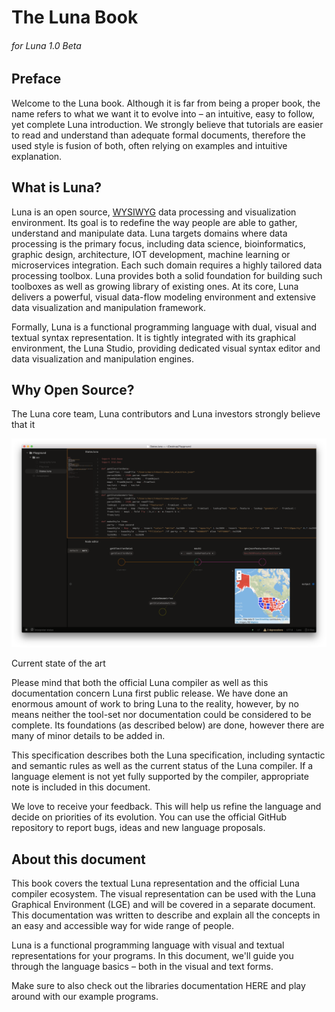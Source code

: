 # The Luna Book

###### for Luna 1.0 Beta

## Preface

Welcome to the Luna book. Although it is far from being a proper book, the name refers to what we want it to evolve into – an intuitive, easy to follow, yet complete Luna introduction. We strongly believe that tutorials are easier to read and understand than adequate formal documents, therefore the used style is fusion of both, often relying on examples and intuitive explanation.

## What is Luna?

Luna is an open source, [WYSIWYG](https://en.wikipedia.org/wiki/WYSIWYG) data processing and visualization environment. Its goal is to redefine the way people are able to gather, understand and manipulate data. Luna targets domains where data processing is the primary focus, including data science, bioinformatics, graphic design, architecture, IOT development, machine learning or microservices integration. Each such domain requires a highly tailored data processing toolbox. Luna provides both a solid foundation for building such toolboxes as well as growing library of existing ones. At its core, Luna delivers a powerful, visual data-flow modeling environment and extensive data visualization and manipulation framework.

Formally, Luna is a functional programming language with dual, visual and textual syntax representation. It is tightly integrated with its graphical environment, the Luna Studio, providing dedicated visual syntax editor and data visualization and manipulation engines.

## Why Open Source?

The Luna core team, Luna contributors and Luna investors strongly believe that it

![](/assets/screen1.png)



Current state of the art

Please mind that both the official Luna compiler as well as this documentation concern Luna first public release. We have done an enormous amount of work to bring Luna to the reality, however, by no means neither the tool-set nor documentation could be considered to be complete. Its foundations \(as described below\) are done, however there are many of minor details to be added in.

This specification describes both the Luna specification, including syntactic and semantic rules as well as the current status of the Luna compiler. If a language element is not yet fully supported by the compiler, appropriate note is included in this document.

We love to receive your feedback. This will help us refine the language and decide on priorities of its evolution. You can use the official GitHub repository to report bugs, ideas and new language proposals.

## About this document

This book covers the textual Luna representation and the official Luna compiler ecosystem. The visual representation can be used with the Luna Graphical Environment \(LGE\) and will be covered in a separate document. This documentation was written to describe and explain all the concepts in an easy and accessible way for wide range of people.

Luna is a functional programming language with visual and textual representations for your programs. In this document, we'll guide you through the language basics – both in the visual and text forms.

Make sure to also check out the libraries documentation HERE and play around with our example programs.

